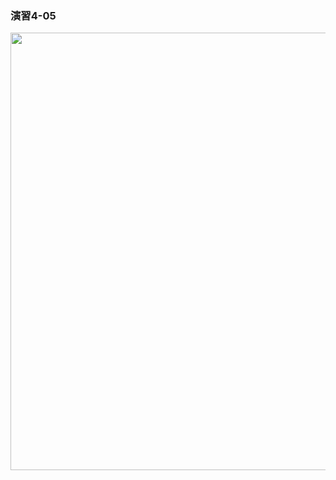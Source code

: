 ### 演習4-05
<img src="https://user-images.githubusercontent.com/48054315/148724623-6e3a8939-42e5-424e-ab16-690e28ba6404.PNG" width="700px">
